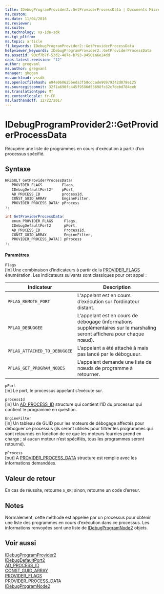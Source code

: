 ```yaml
---
title: IDebugProgramProvider2::GetProviderProcessData | Documents Microsoft
ms.custom: 
ms.date: 11/04/2016
ms.reviewer: 
ms.suite: 
ms.technology: vs-ide-sdk
ms.tgt_pltfrm: 
ms.topic: article
f1_keywords: IDebugProgramProvider2::GetProviderProcessData
helpviewer_keywords: IDebugProgramProvider2::GetProviderProcessData
ms.assetid: 90cf7b7f-53d2-487e-b793-94501a6e24dd
caps.latest.revision: "12"
author: gregvanl
ms.author: gregvanl
manager: ghogen
ms.workload: vssdk
ms.openlocfilehash: e94e0606256eda3fb8cdcade90979342d078e125
ms.sourcegitcommit: 32f1a690fc445f9586d53698fc82c7debd784eeb
ms.translationtype: MT
ms.contentlocale: fr-FR
ms.lasthandoff: 12/22/2017
---
```

# <a name="idebugprogramprovider2getproviderprocessdata"></a>IDebugProgramProvider2::GetProviderProcessData
Récupère une liste de programmes en cours d’exécution à partir d’un processus spécifié.  
  
## <a name="syntax"></a>Syntaxe  
  
```cpp  
HRESULT GetProviderProcessData(  
   PROVIDER_FLAGS         Flags,  
   IDebugDefaultPort2*    pPort,  
   AD_PROCESS_ID          processId,  
   CONST_GUID_ARRAY       EngineFilter,  
   PROVIDER_PROCESS_DATA* pProcess  
);  
```  
  
```csharp  
int GetProviderProcessData(  
   enum_PROVIDER_FLAGS     Flags,  
   IDebugDefaultPort2      pPort,  
   AD_PROCESS_ID           ProcessId,  
   CONST_GUID_ARRAY        EngineFilter,  
   PROVIDER_PROCESS_DATA[] pProcess  
);  
```  
  
#### <a name="parameters"></a>Paramètres  
 `Flags`  
 [in] Une combinaison d’indicateurs à partir de la [PROVIDER_FLAGS](../../../extensibility/debugger/reference/provider-flags.md) énumération. Les indicateurs suivants sont classiques pour cet appel :  
  
|Indicateur|Description|  
|----------|-----------------|  
|`PFLAG_REMOTE_PORT`|L’appelant est en cours d’exécution sur l’ordinateur distant.|  
|`PFLAG_DEBUGGEE`|L’appelant est en cours de débogage (informations supplémentaires sur le marshaling seront affichera pour chaque nœud).|  
|`PFLAG_ATTACHED_TO_DEBUGGEE`|L’appelant a été attaché à mais pas lancé par le débogueur.|  
|`PFLAG_GET_PROGRAM_NODES`|L’appelant demande une liste de nœuds de programme à retourner.|  
  
 `pPort`  
 [in] Le port, le processus appelant s’exécute sur.  
  
 `processId`  
 [in] Un [AD_PROCESS_ID](../../../extensibility/debugger/reference/ad-process-id.md) structure qui contient l’ID du processus qui contient le programme en question.  
  
 `EngineFilter`  
 [in] Un tableau de GUID pour les moteurs de débogage affectés pour déboguer ce processus (ils seront utilisés pour filtrer les programmes qui sont retournés en fonction de ce que les moteurs fournies prend en charge ; si aucun moteur n’est spécifiés, tous les programmes seront retourné).  
  
 `pProcess`  
 [out] A [PROVIDER_PROCESS_DATA](../../../extensibility/debugger/reference/provider-process-data.md) structure est remplie avec les informations demandées.  
  
## <a name="return-value"></a>Valeur de retour  
 En cas de réussite, retourne `S_OK`; sinon, retourne un code d’erreur.  
  
## <a name="remarks"></a>Notes  
 Normalement, cette méthode est appelée par un processus pour obtenir une liste des programmes en cours d’exécution dans ce processus. Les informations renvoyées sont une liste de [IDebugProgramNode2](../../../extensibility/debugger/reference/idebugprogramnode2.md) objets.  
  
## <a name="see-also"></a>Voir aussi  
 [IDebugProgramProvider2](../../../extensibility/debugger/reference/idebugprogramprovider2.md)   
 [IDebugDefaultPort2](../../../extensibility/debugger/reference/idebugdefaultport2.md)   
 [AD_PROCESS_ID](../../../extensibility/debugger/reference/ad-process-id.md)   
 [CONST_GUID_ARRAY](../../../extensibility/debugger/reference/const-guid-array.md)   
 [PROVIDER_FLAGS](../../../extensibility/debugger/reference/provider-flags.md)   
 [PROVIDER_PROCESS_DATA](../../../extensibility/debugger/reference/provider-process-data.md)   
 [IDebugProgramNode2](../../../extensibility/debugger/reference/idebugprogramnode2.md)